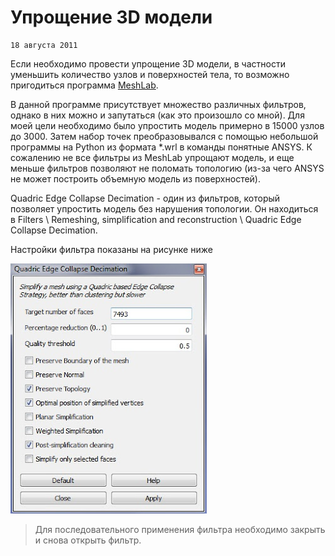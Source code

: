 <!--
{
  "draft": false,
  "tags": ["Другое"]
}
-->

# Упрощение 3D модели

```blogEnginePageDate
18 августа 2011
```

Если необходимо провести упрощение 3D модели, в частности уменьшить количество узлов и поверхностей тела, то возможно
пригодиться программа [MeshLab](http://meshlab.sourceforge.net/).

В данной программе присутствует множество различных фильтров, однако в них можно и запутаться (как это произошло со
мной). Для моей цели необходимо было упростить модель примерно в 15000 узлов до 3000. Затем набор точек преобразовывался
с помощью небольшой программы на Python из формата *.wrl в команды понятные ANSYS. К сожалению не все фильтры из MeshLab
упрощают модель, и еще меньше фильтров позволяют не поломать топологию (из-за чего ANSYS не может построить объемную
модель из поверхностей).

Quadric Edge Collapse Decimation - один из фильтров, который позволяет упростить модель без нарушения топологии. Он
находиться в Filters \ Remeshing, simplification and reconstruction \ Quadric Edge Collapse Decimation.

Настройки фильтра показаны на рисунке ниже

![img.png](img.png)

> Для последовательного применения фильтра необходимо закрыть и снова открыть фильтр.









